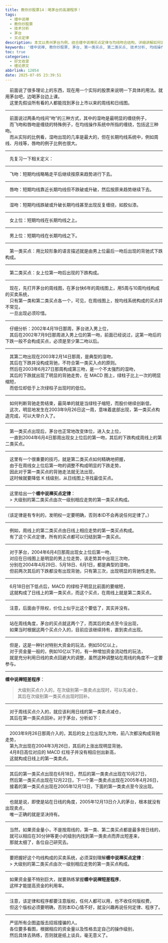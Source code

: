 ```yaml
---
title: 教你炒股票14：喝茅台的高潮程序！
tags:
  - 缠中说禅
  - 教你炒股票
  - 技术分析
  - 茅台
  - 买点定律
description: 本文以贵州茅台为例，结合缠中说禅买点定律与均线吻合结构，详细讲解如何识别第一类、第二类买点与对应的实战操作，揭示真正的高潮操作逻辑。
keywords: '缠中说禅, 教你炒股票, 茅台, 第一类买点, 第二类买点, 技术分析, 均线操作, 买卖系统, 短差程序'
toc: true
categories:
  - 好文收录
  - 缠论原文
abbrlink: 12054
date: 2025-07-05 23:39:51
---
```


　前面说了很多理论上的东西，现在用一个实际的股票来说明一下具体的用法。就用茅台吧，边喝茅台边上课。  
　这里先假设所有看的人都能找到茅台上市以来的周线和日线图。

---
<!-- more -->

　前面说过两条均线间“吻”的三种方式，其中的湿吻是最明显的缠绕例子，  
　而飞吻和唇吻是缠绕的特殊例子，在均线操作系统中所指的缠绕，包括这三种吻。  
　而从实际的比例看，湿吻出现的几率是最大的，但在长期均线系统中，例如周线、月线等，唇吻的例子比例也很大。

---

　先复习一下相关定义：

---

　飞吻：短期均线略略走平后继续按原来趋势进行下去。

---

　唇吻：短期均线靠近长期均线但不跌破或升破，然后按原来趋势继续下去。

---

　湿吻：短期均线跌破或升破长期均线甚至出现反复缠绕，如胶似漆。

---

　女上位：短期均线在长期均线之上。

---

　男上位：短期均线在长期均线之下。

---

　第一类买点：用比较形象的语言描述就是由男上位最后一吻后出现的背驰式下跌构成。

---

　第二类买点：女上位第一吻后出现的下跌构成。

---

　现在，先打开茅台的周线图，在茅台快6年的周线图上，用5周与10周均线构成的买卖系统，  
　只有第一类和第二类买点各一个，可见，在周线图上，按均线系统构成的买点并不常见，  
　一旦出现必须珍惜。

---

　仔细分析：2002年4月19日那周，茅台进入男上位，  
　其后在2002年7月9日那周进入男上位的第一吻，前面已经说过，这第一吻后的下跌一般不会构成买点，必须是至少第二吻以后。

---

　其第二吻出现在2003年2月14日那周，是典型的湿吻，  
　其后在下跌并没构成背驰，不符合第一类买入点的原则。  
　然后在2003年6月27日那周构成第三吻，是一个不太强烈的湿吻，  
　其后的下跌就出现了明显的背驰走势，在 MACD 图上，绿柱子比上一次的明显缩短，  
　而低位却低于上次绿柱子出现时的低位。

---

　如何判断背驰走势结束，最简单的就是当绿柱子缩短，而股价继续创新低，  
　这次，明显地发生在2003年9月26日这一周，意味着底部出现，第一类买点构造完成，可以大举介入了。

---

　第一类买点出现后，茅台也正常地改变体位，进入女上位，  
　一直到2004年6月4日那周出现女上位后的第一吻，其后的下跌构成周线上的第二类买点。

---

　这里有一个很重要的技巧，就是第二类买点如何精确地把握，  
　由于在周线女上位后第一吻的调整不构成明显的下跌走势，  
　因此对于第一类买点的背驰走法就无法出现，  
　这时候就要降低 K 线级别，从日线图上寻找最佳买点。

---

　这里给出一个**缠中说禅买点定律**：  
　> 大级别的第二类买点由次一级别相应走势的第一类买点构成。

---

（该定律是有专利的，发明权一定要明确，否则本ID不会再说任何定律了。）

---

　例如，周线上的第二类买点由日线上相应走势的第一类买点构成。  
　有了这个买点定律，所有的买点都可以归结到第一类买点。

---

　对于茅台，2004年6月4日那周出现女上位后第一吻，  
　对应在日线图上是明显的男上位走势，该走势其中出现三次吻，  
　分别在2004年4月29日、5月18日、6月1日，都是典型的湿吻，  
　但前两次其后的下跌都没有出现背驰，只有第三次，出现明显的背驰性走势。

---

　6月18日创下低点后，MACD 的绿柱子明显比前面的要缩短，  
　这就构成了日线上的第一类买点，而这个买点，在周线上就是第二类买点。

---

　注意，后面由于除权，价位上似乎比这个要低了，其实并没有。

---

　站在周线角度，茅台的买点就这两个了，而其后的卖点至今没出现，  
　如果当时根据这两个买点介入的，目前应该继续持有，直到卖点出现。

---

　但是，这是一种针对特别大资金的玩法，例如50亿以上，  
　对于资金量一般的，例如10亿以下的，有一种增加资金流动性的玩法，  
　就是充分利用日线的卖点回避大的调整，虽然这种调整站在周线的角度不一定要参与。

---

**缠中说禅短差程序**：

> 大级别买点介入的，在次级别第一类卖点出现时，可以先减仓，  
> 其后在次级别第一类买点出现时回补。

---

　对于周线买点介入的，就应该利用日线的第一类卖点减仓，  
　其后在第一类买点回补。对于茅台，分析如下：

---

　2003年9月26日那周介入的，其后的女上位出现九次吻，前八次都没构成背驰走势，  
　第九次出现在2004年3月26日，其后的上涨出现明显背驰，  
　4月8日高位对应的 MACD 红柱子并没有相应创出新高，  
　这就构成日线上的第一类卖点。

---

　其后的第一类买点出现在6月18日，然后的第一类卖点出现在10月27日，  
　然后第一类买点出现在12月22日，下一个第一类卖点出现在2005年4月26日，  
　接着的第一类买点出现在2005年12月13日，下面的第一类卖点至今没出现。

---

　也就是说，即使是站在日线的角度，2005年12月13日介入的茅台，根本就没有出现卖点，  
　唯一正确的就是坚决持有。

---

　当然，如果资金量小，不是按周线的，第一类、第二类买点都是最多按日线的，  
　就可以相应在30分钟等更小的级别内找到第一类卖点而弄出短差来，  
　那就太细了，各位自己研究去。

---

　要把握好这个均线构成的买卖系统，必须深刻理解**缠中说禅买点定律**：  
　> 大级别的第二类买点由次一级别相应走势的第一类买点构成。

---

　如果资金量不特别巨大，就要熟练掌握**缠中说禅短差程序**，  
　这样才能提高资金的利用率。

---

　注意，该定律和程序都要注意版权，任何人都可以用，也不收任何版权费，  
　但这个版权必须要明确，否则本ID心情不好，就没兴趣再说任何定律、程序了。

---

　严惩所有企图盗版去招摇撞骗的人。  
　各位要多看图，根据相应的资金量以及性格去定自己的操作级别，  
　然后具体去熟练，否则就是纸上谈兵，毫无意义了。
